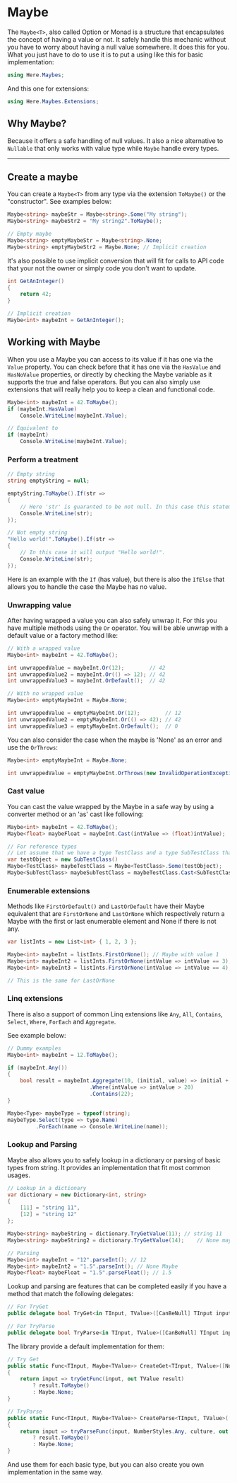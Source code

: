 # Maybe

The `Maybe<T>`, also called Option or Monad is a structure that encapsulates the concept of having a value or not. 
It safely handle this mechanic without you have to worry about having a null value somewhere. It does this for you.
What you just have to do to use it is to put a using like this for basic implementation:

```csharp
using Here.Maybes;
```

And this one for extensions:

```csharp
using Here.Maybes.Extensions;
```

## Why Maybe?

Because it offers a safe handling of null values. It also a nice alternative to `Nullable` that only works with value type while `Maybe` handle every types.

---

## Create a maybe

You can create a `Maybe<T>` from any type via the extension `ToMaybe()` or the "constructor".
See examples below:

```csharp
Maybe<string> maybeStr = Maybe<string>.Some("My string");
Maybe<string> maybeStr2 = "My string2".ToMaybe();

// Empty maybe
Maybe<string> emptyMaybeStr = Maybe<string>.None;
Maybe<string> emptyMaybeStr2 = Maybe.None; // Implicit creation
```

It's also possible to use implicit conversion that will fit for calls to API code that your not the owner or simply code you don't want to update.

```csharp
int GetAnInteger()
{
    return 42;
}

// Implicit creation
Maybe<int> maybeInt = GetAnInteger();
```

## Working with Maybe

When you use a Maybe you can access to its value if it has one via the `Value` property. You can check before that it has one via the `HasValue` and `HasNoValue` properties, or directly by checking the Maybe variable as it supports the true and false operators.
But you can also simply use extensions that will really help you to keep a clean and functional code.

```csharp
Maybe<int> maybeInt = 42.ToMaybe();
if (maybeInt.HasValue)
    Console.WriteLine(maybeInt.Value);

// Equivalent to
if (maybeInt)
    Console.WriteLine(maybeInt.Value);
```

### Perform a treatment

```csharp
// Empty string
string emptyString = null;

emptyString.ToMaybe().If(str =>
{
    // Here 'str' is guaranted to be not null. In this case this statement will never be called.
    Console.WriteLine(str);
});

// Not empty string
"Hello world!".ToMaybe().If(str =>
{
    // In this case it will output "Hello world!".
    Console.WriteLine(str);
});
```

Here is an example with the `If` (has value), but there is also the `IfElse` that allows you to handle the case the Maybe has no value.

### Unwrapping value

After having wrapped a value you can also safely unwrap it. For this you have multiple methods using the `Or` operator.
You will be able unwrap with a default value or a factory method like:

```csharp
// With a wrapped value
Maybe<int> maybeInt = 42.ToMaybe();

int unwrappedValue = maybeInt.Or(12);        // 42
int unwrappedValue2 = maybeInt.Or(() => 12); // 42
int unwrappedValue3 = maybeInt.OrDefault();  // 42

// With no wrapped value
Maybe<int> emptyMaybeInt = Maybe.None;

int unwrappedValue = emptyMaybeInt.Or(12);        // 12
int unwrappedValue2 = emptyMaybeInt.Or(() => 42); // 42
int unwrappedValue3 = emptyMaybeInt.OrDefault();  // 0
```

You can also consider the case when the maybe is 'None' as an error and use the `OrThrows`:

```csharp
Maybe<int> emptyMaybeInt = Maybe.None;

int unwrappedValue = emptyMaybeInt.OrThrows(new InvalidOperationException()); // Throws
```

### Cast value

You can cast the value wrapped by the Maybe in a safe way by using a converter method or an 'as' cast like following:

```csharp
Maybe<int> maybeInt = 42.ToMaybe();
Maybe<float> maybeFloat = maybeInt.Cast(intValue => (float)intValue);

// For reference types
// Let assume that we have a type TestClass and a type SubTestClass that inherits from TestClass
var testObject = new SubTestClass()
Maybe<TestClass> maybeTestClass = Maybe<TestClass>.Some(testObject);
Maybe<SubTestClass> maybeSubTestClass = maybeTestClass.Cast<SubTestClass>();
```

### Enumerable extensions

Methods like `FirstOrDefault()` and `LastOrDefault` have their Maybe equivalent that are `FirstOrNone` and `LastOrNone` which respectively return a Maybe with the first or last enumerable element and None if there is not any.

```csharp
var listInts = new List<int> { 1, 2, 3 };

Maybe<int> maybeInt = listInts.FirstOrNone(); // Maybe with value 1
Maybe<int> maybeInt2 = listInts.FirstOrNone(intValue => intValue == 3); // Maybe with value 3
Maybe<int> maybeInt3 = listInts.FirstOrNone(intValue => intValue == 4); // None Maybe

// This is the same for LastOrNone
```

### Linq extensions

There is also a support of common Linq extensions like `Any`, `All`, `Contains`, `Select`, `Where`, `ForEach` and `Aggregate`.

See example below:

```csharp
// Dummy examples
Maybe<int> maybeInt = 12.ToMaybe();

if (maybeInt.Any())
{
    bool result = maybeInt.Aggregate(10, (initial, value) => initial + value) // 22
                          .Where(intValue => intValue > 20)                   // Is true
                          .Contains(22);                                      // Is true
}

Maybe<Type> maybeType = typeof(string);
maybeType.Select(type => type.Name)
         .ForEach(name => Console.WriteLine(name));
```

### Lookup and Parsing

Maybe also allows you to safely lookup in a dictionary or parsing of basic types from string. It provides an implementation that fit most common usages.

```csharp
// Lookup in a dictionary
var dictionary = new Dictionary<int, string>
{
    [11] = "string 11",
    [12] = "string 12"
};

Maybe<string> maybeString = dictionary.TryGetValue(11);	// string 11
Maybe<string> maybeString2 = dictionary.TryGetValue(14);	// None maybe

// Parsing
Maybe<int> maybeInt = "12".parseInt(); // 12
Maybe<int> maybeInt2 = "1.5".parseInt(); // None Maybe
Maybe<float> maybeFloat = "1.5".parseFloat(); // 1.5
```

Lookup and parsing are features that can be completed easily if you have a method that match the following delegates:

```csharp
// For TryGet
public delegate bool TryGet<in TInput, TValue>([CanBeNull] TInput input, out TValue value);

// For TryParse
public delegate bool TryParse<in TInput, TValue>([CanBeNull] TInput input, NumberStyles style, IFormatProvider culture, out TValue value);
````

The library provide a default implementation for them:

```csharp
// Try Get
public static Func<TInput, Maybe<TValue>> CreateGet<TInput, TValue>([NotNull] TryGet<TInput, TValue> tryGetFunc)
{
    return input => tryGetFunc(input, out TValue result)
        ? result.ToMaybe()
        : Maybe.None;
}

// TryParse
public static Func<TInput, Maybe<TValue>> CreateParse<TInput, TValue>([NotNull] TryParse<TInput, TValue> tryParseFunc, NumberStyles style, IFormatProvider culture)
{
    return input => tryParseFunc(input, NumberStyles.Any, culture, out TValue result)
        ? result.ToMaybe()
        : Maybe.None;
}
```

And use them for each basic type, but you can also create you own implementation in the same way.